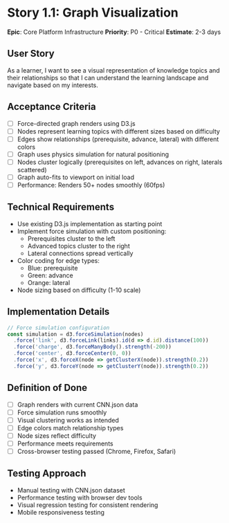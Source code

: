 # Story 1.1: Graph Visualization

**Epic**: Core Platform Infrastructure
**Priority**: P0 - Critical
**Estimate**: 2-3 days

## User Story
As a learner, I want to see a visual representation of knowledge topics and their relationships so that I can understand the learning landscape and navigate based on my interests.

## Acceptance Criteria
- [ ] Force-directed graph renders using D3.js
- [ ] Nodes represent learning topics with different sizes based on difficulty
- [ ] Edges show relationships (prerequisite, advance, lateral) with different colors
- [ ] Graph uses physics simulation for natural positioning
- [ ] Nodes cluster logically (prerequisites on left, advances on right, laterals scattered)
- [ ] Graph auto-fits to viewport on initial load
- [ ] Performance: Renders 50+ nodes smoothly (60fps)

## Technical Requirements
- Use existing D3.js implementation as starting point
- Implement force simulation with custom positioning:
  - Prerequisites cluster to the left
  - Advanced topics cluster to the right  
  - Lateral connections spread vertically
- Color coding for edge types:
  - Blue: prerequisite
  - Green: advance
  - Orange: lateral
- Node sizing based on difficulty (1-10 scale)

## Implementation Details
```javascript
// Force simulation configuration
const simulation = d3.forceSimulation(nodes)
  .force('link', d3.forceLink(links).id(d => d.id).distance(100))
  .force('charge', d3.forceManyBody().strength(-200))
  .force('center', d3.forceCenter(0, 0))
  .force('x', d3.forceX(node => getClusterX(node)).strength(0.2))
  .force('y', d3.forceY(node => getClusterY(node)).strength(0.2))
```

## Definition of Done
- [ ] Graph renders with current CNN.json data
- [ ] Force simulation runs smoothly
- [ ] Visual clustering works as intended
- [ ] Edge colors match relationship types
- [ ] Node sizes reflect difficulty
- [ ] Performance meets requirements
- [ ] Cross-browser testing passed (Chrome, Firefox, Safari)

## Testing Approach
- Manual testing with CNN.json dataset
- Performance testing with browser dev tools
- Visual regression testing for consistent rendering
- Mobile responsiveness testing 